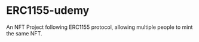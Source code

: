 # ERC1155-udemy
An NFT Project following ERC1155 protocol, allowing multiple people to mint the same NFT.

